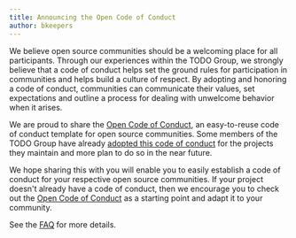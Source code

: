 ```yaml
---
title: Announcing the Open Code of Conduct
author: bkeepers
---
```


We believe open source communities should be a welcoming place for all participants. Through our experiences within the TODO Group, we strongly believe that a code of conduct helps set the ground rules for participation in communities and helps build a culture of respect. By adopting and honoring a code of conduct, communities can communicate their values, set expectations and outline a process for dealing with unwelcome behavior when it arises.

We are proud to share the [Open Code of Conduct](http://todogroup.org/opencodeofconduct), an easy-to-reuse code of conduct template for open source communities. Some members of the TODO Group have already [adopted this code of conduct](https://github.com/todogroup/opencodeofconduct#what-companies-support-or-use-the-open-code-of-conducts) for the projects they maintain and more plan to do so in the near future.

We hope sharing this with you will enable you to easily establish a code of conduct for your respective open source communities. If your project doesn't already have a code of conduct, then we encourage you to check out the [Open Code of Conduct](http://todogroup.org/opencodeofconduct/) as a starting point and adapt it to your community.

See the [FAQ](https://github.com/todogroup/opencodeofconduct#faq) for more details.
